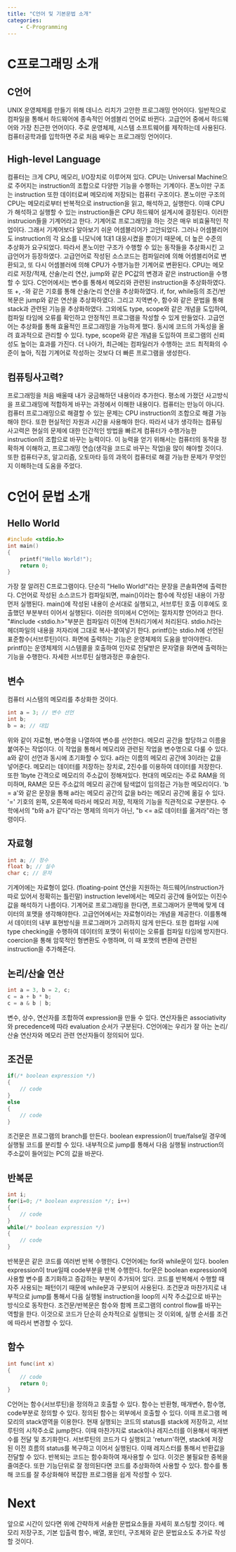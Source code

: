 ```yaml
---
title: "C언어 및 기본문법 소개"
categories:
    - C-Programming
---
```


# C프로그래밍 소개

## C언어
UNIX 운영체제를 만들기 위해 데니스 리치가 고안한 프로그래밍 언어이다. 일반적으로 컴파일을 통해서 하드웨어에 종속적인 어셈블리 언어로 바뀐다. 고급언어 중에서 하드웨어와 가장 친근한 언어이다. 주로 운영체제, 시스템 소프트웨어를 제작하는데 사용된다. 컴퓨터공학과를 입학하면 주로 처음 배우는 프로그래밍 언어이다.

## High-level Language
컴퓨터는 크게 CPU, 메모리, I/O장치로 이루어져 있다. CPU는 Universal Machine으로 주어지는 instruction의 조합으로 다양한 기능을 수행하는 기계이다. 폰노이만 구조는 instruction 또한 데이터로써 메모리에 저장되는 컴퓨터 구조이다. 폰노이만 구조의 CPU는 메모리로부터 반복적으로 instruction을 읽고, 해석하고, 실행한다. 이때 CPU가 해석하고 실행할 수 있는 instruction들은 CPU 하드웨어 설계시에 결정된다. 이러한 instrucion들을 기계어라고 한다. 기계어로 프로그래밍을 하는 것은 매우 비효율적인 작업이다. 그래서 기계어보다 알아보기 쉬운 어셈블리어가 고안되었다. 그러나 어셈블리어도 instruction의 각 요소를 니모닉에 1대1 대응시켰을 뿐이기 때문에, 더 높은 수준의 추상화가 요구되었다. 따라서 폰노이만 구조가 수행할 수 있는 동작들을 추상화시킨 고급언어가 등장하였다. 고급언어로 작성된 소스코드는 컴파일러에 의해 어셈블리어로 변환되고, 또 다시 어셈블러에 의해 CPU가 수행가능한 기계어로 변환된다.
CPU는 메모리로 저장/적재, 산술/논리 연산, jump와 같은 PC값의 변경과 같은 instruction을 수행할 수 있다. C언어에서는 변수를 통해서 메모리와 관련된 instruction을 추상화하였다. 또 +, -와 같은 기호를 통해 산술/논리 연산을 추상화하였다. if, for, while등의 조건/반복문은 jump와 같은 연산을 추상화하였다. 그리고 지역변수, 함수와 같은 문법을 통해 stack과 관련된 기능을 추상화하였다. 그외에도 type, scope와 같은 개념을 도입하여, 컴파일 타임에 오류를 확인하고 안정적인 프로그램을 작성할 수 있게 만들었다.
고급언어는 추상화를 통해 효율적인 프로그래밍을 가능하게 했다. 동시에 코드의 가독성을 올려 효과적으로 관리할 수 있다. type, scope와 같은 개념을 도입하여 프로그램의 신뢰성도 높이는 효과를 가진다. 더 나아가, 최근에는 컴파일러가 수행하는 코드 최적화의 수준이 높아, 직접 기계어로 작성하는 것보다 더 빠른 프로그램을 생성한다.

## 컴퓨팅사고력?
프로그래밍을 처음 배울때 내가 궁금해하던 내용이라 추가한다. 평소에 가졌던 사고방식을 프로그래밍에 적합하게 바꾸는 과정에서 이해한 내용이다.
컴퓨터는 만능이 아니다. 컴퓨터 프로그래밍으로 해결할 수 있는 문제는 CPU instruction의 조합으로 해결 가능해야 한다. 또한 현실적인 자원과 시간을 사용해야 한다. 따라서 내가 생각하는 컴퓨팅 사고력은 현실의 문제에 대한 인간적인 방법을 빠르게 컴퓨터가 수행가능한 instruction의 조합으로 바꾸는 능력이다. 이 능력을 얻기 위해서는 컴퓨터의 동작을 정확하게 이해하고, 프로그래밍 연습(생각을 코드로 바꾸는 작업)을 많이 해야할 것이다. 또한 컴퓨터구조, 알고리즘, 오토마타 등의 과목이 컴퓨터로 해결 가능한 문제가 무엇인지 이해하는데 도움을 주었다.

# C언어 문법 소개

## Hello World
```c
#include <stdio.h>
int main()
{
    printf("Hello World!");
    return 0;
}
```
가장 잘 알려진 C프로그램이다. 단순히 "Hello World!"라는 문장을 콘솔화면에 출력한다. C언어로 작성된 소스코드가 컴파일되면, main()이라는 함수에 작성된 내용이 가장 먼저 실행된다. main()에 작성된 내용이 순서대로 실행되고, 서브루틴 호출 이후에도 호출했던 부분부터 이어서 실행된다. 이러한 의미에서 C언어는 절차지향 언어라고 한다. "#include <stdio.h>"부분은 컴파일러 이전에 전처리기에서 처리된다. stdio.h라는 헤더파일의 내용을 저자리에 그대로 복사-붙여넣기 한다. printf()는 stdio.h에 선언된 표준함수(서브루틴)이다. 화면에 출력하는 기능은 운영체제의 도움을 받아야한다. printf()는 운영체제의 시스템콜을 호출하여 인자로 전달받은 문자열을 화면에 출력하는 기능을 수행한다. 자세한 서브루틴 실행과정은 후술한다.

## 변수
컴퓨터 시스템의 메모리를 추상화한 것이다.
```c
int a = 3; // 변수 선언
int b;
b = a; // 대입
```
위와 같이 자료형, 변수명을 나열하여 변수를 선언한다. 메모리 공간을 할당하고 이름을 붙여주는 작업이다. 이 작업을 통해서 메모리와 관련된 작업을 변수명으로 다룰 수 있다. a와 같이 선언과 동시에 초기화할 수 있다. a라는 이름의 메모리 공간에 3이라는 값을 넣어준다. 
메모리는 데이터를 저장하는 장치로, 2진수를 이용하여 데이터를 저장한다. 또한 1byte 간격으로 메모리의 주소값이 정해져있다. 현대의 메모리는 주로 RAM을 의미하며, RAM은 모든 주소값의 메모리 공간에 탐색없이 임의접근 가능한 메모리이다.
'b = a'와 같은 문장을 통해 a라는 메모리 공간의 값을 b라는 메모리 공간에 옮길 수 있다. '=' 기호의 왼쪽, 오른쪽에 따라서 메모리 저장, 적재의 기능을 직관적으로 구분한다. 수학에서의 "b와 a가 같다"라는 명제의 의미가 아닌, "b <= a로 데이터를 옮겨라"라는 명령이다.

## 자료형
```c
int a; // 정수
float b; // 실수
char c; // 문자
```
기계어에는 자료형이 없다. (floating-point 연산을 지원하는 하드웨어/instruction가 따로 있어서 정확히는 틀린말) instruction level에서는 메모리 공간에 들어있는 이진수 값을 해석하기 나름이다. 기계어로 프로그래밍을 한다면, 프로그래머가 문맥에 맞게 데이터의 포맷을 생각해야한다. 고급언어에서는 자료형이라는 개념을 제공한다. 이를통해서 데이터의 내부 표현방식을 프로그래머가 고려하지 않게 만든다. 또한 컴파일 시에 type checking을 수행하여 데이터의 포맷이 뒤섞이는 오류를 컴파일 타임에 방지한다. coercion을 통해 암묵적인 형변환도 수행하며, 이 때 포맷의 변환에 관련된 instruction을 추가해준다.

## 논리/산술 연산
```c
int a = 3, b = 2, c;
c = a + b * b;
c = a & b | b;
```
변수, 상수, 연산자를 조합하여 expression을 만들 수 있다. 연산자들은 associativity와 precedence에 따라 evaluation 순서가 구분된다. C언어에는 우리가 잘 아는 논리/산술 연산자와 메모리 관련 연산자들이 정의되어 있다.

## 조건문
```c
if(/* boolean expression */)
{
    // code
}
else
{
    // code
}
```
조건문은 프로그램의 branch를 만든다. boolean expression이 true/false일 경우에 실행될 코드를 분리할 수 있다. 내부적으로 jump를 통해서 다음 실행될 instruction의 주소값이 들어있는 PC의 값을 바꾼다.

## 반복문
```c
int i;
for(i=0; /* boolean expression */; i++)
{
    // code
}
while(/* boolean expression */)
{
    // code
}
```
반복문은 같은 코드를 여러번 반복 수행한다. C언어에는 for와 while문이 있다. boolen expression이 true일때 code부분을 반복 수행한다. for문은 boolean expression에 사용할 변수를 초기화하고 증감하는 부분이 추가되어 있다. 코드를 반복해서 수행할 때 자주 사용되는 패턴이기 때문에 while문과 구분되어 사용된다. 조건문과 마찬가지로 내부적으로 jump를 통해서 다음 실행될 instruction을 loop의 시작 주소값으로 바꾸는 방식으로 동작한다.
조건문/반복문은 함수와 함께 프로그램의 control flow를 바꾸는 역할을 한다. 이것으로 코드가 단순히 순차적으로 실행되는 것 이외에, 실행 순서를 조건에 따라서 변경할 수 있다.

## 함수
```c
int func(int x)
{
    // code
    return 0;
}
```
C언어는 함수(서브루틴)을 정의하고 호출할 수 있다. 함수는 반환형, 매개변수, 함수명, code부분로 정의할 수 있다. 정의된 함수는 외부에서 호출할 수 있다. 이때 프로그램 메모리의 stack영역을 이용한다. 현재 실행되는 코드의 status를 stack에 저장하고, 서브루틴의 시작주소로 jump한다. 이때 마찬가지로 stack이나 레지스터를 이용해서 매개변수를 전달 및 초기화한다. 서브루틴의 코드가 다 실행되고 'return'하면, stack에 저장된 이전 흐름의 status를 복구하고 이어서 실행된다. 이때 레지스터를 통해서 반환값을 전달할 수 있다. 반복되는 코드는 함수화하여 재사용할 수 있다. 이것은 불필요한 중복을 줄여준다. 또한 기능단위로 잘 정의된다면 코드를 추상화하여 사용할 수 있다. 함수를 통해 코드를 잘 추상화해야 복잡한 프로그램을 쉽게 작성할 수 있다.

# Next
앞으로 시간이 있다면 위에 간략하게 서술한 문법요소들을 자세히 포스팅할 것이다. 메모리 저장구조, 기본 입출력 함수, 배열, 포인터, 구조체와 같은 문법요소도 추가로 작성할 것이다.